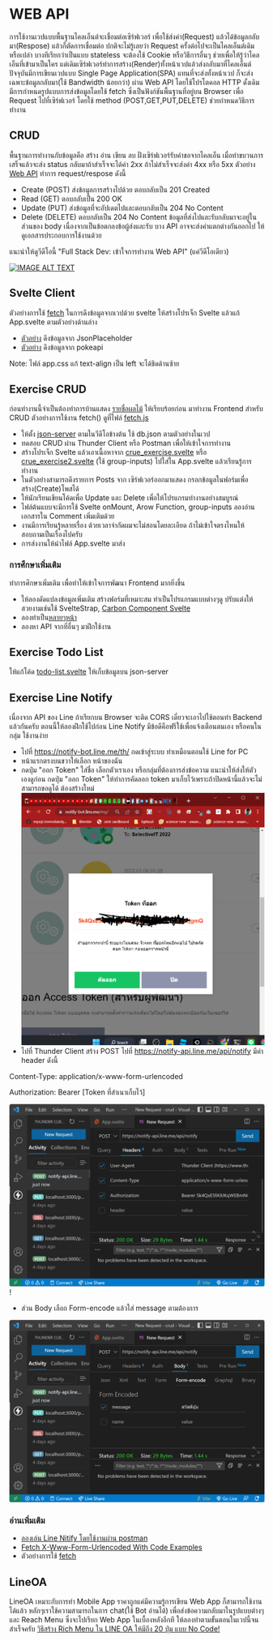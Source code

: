 # WEB API
การใช้งานเวปแบบพื้นฐานไคลเอ็นต์จะเชื่อมต่อเซิร์ฟเวอร์ เพื่อใช้ส่งค่า(Request) แล้วได้ข้อมูลกลับมา(Respose) แล้วก็ตัดการเชื่อมต่อ ปกติจะไม่รู้เลยว่า Request ครั้งต่อไปจะเป็นไคลเอ็นต์เดิมหรือเปล่า บางทีเรียกว่าเป็นแบบ stateless จะต้องใช้  Cookie หรือวิธีการอื่นๆ ช่วยเพื่อให้รู้ว่าไคลเอ็นที่เข้ามาเป็นใคร แต่เดิมเซิร์ฟเวอร์ทำการสร้าง(Render)ทั้งหน้าเวปแล้วส่งกลับมาที่ไคลเอ็นต์ ปัจจุบันมีการเขียนเวปแบบ Single Page Application(SPA) แทนที่จะส่งทั้งหน้าเวป ก็จะส่งเฉพาะข้อมูลกลับมา(ใช้ Bandwidth น้อยกว่า) ผ่าน Web API โดยใช้โปรโตคอล HTTP ดั้งเดิม มีการกำหนดรูปแบบการส่งข้อมูลโดยใช้ 
fetch ซึ่งเป็นฟังก์ชันพื้นฐานที่อยู่บน Browser เพื่อ Request ไปที่เซิร์ฟเวอร์ โดยใช้ method (POST,GET,PUT,DELETE) ช่วยกำหนดวิธีการทำงาน

## CRUD
พื้นฐานการทำงานกับข้อมูลคือ สร้าง อ่าน เขียน ลบ ฝั่งเซิร์ฟเวอร์รับคำขอจากไคลเอ็น เมื่อทำขบวนการเสร็จแล้วจะส่ง status กลับมาถ้าสำเร็จจะได้ค่า 2xx ถ้าไม่สำเร็จจะส่งค่า 4xx หรือ 5xx ตัวอย่าง 
[Web API](https://www.moesif.com/blog/technical/api-design/Which-HTTP-Status-Code-To-Use-For-Every-CRUD-App/) ทำการ request/respose ดังนี้
- Create (POST) ส่งข้อมูลการสร้างไปด้วย ตอบกลับเป็น 201 Created
- Read (GET) ตอบกลับเป็น 200 OK 
- Update (PUT)  ส่งข้อมูลที่จะอัปเดตไปและตอบกลับเป็น 204 No Content
- Delete (DELETE) ตอบกลับเป็น 204 No Content
ข้อมูลที่ส่งไปและรับกลับมาจะอยู่ในส่วนของ body
เนื่องจากเป็นข้อตกลงข้อผู้ส่งและรับ บาง API อาจจะส่งค่าแตกต่างกันออกไป ให้ดูเอกสารประกอบการใช้งานด้วย

แนะนำให้ดูวีดีโอนี้ "Full Stack Dev: เข้าใจการทำงาน Web API" (แค่วีดีโอเดียว)

[![IMAGE ALT TEXT](http://img.youtube.com/vi/c49Y5VKKW34/0.jpg)](https://www.youtube.com/watch?v=c49Y5VKKW34&list=PLWMbTFbTi55ODjx2GXM_PCEh5sMgEo8nq "Full Stack Dev: เข้าใจการทำงาน Web API")

## Svelte Client
ตัวอย่างการใช้ [fetch](https://developer.mozilla.org/en-US/docs/Web/API/Fetch_API/Using_Fetch) 
ในการดึงข้อมูลจากเวปด้วย svelte ให้สร้างโปรเจ็ก Svelte แล้วแก้ App.svelte ตามตัวอย่างด้านล่าง
- [ตัวอย่าง](./load-users.svelte) ดึงข้อมูลจาก JsonPlaceholder  
- [ตัวอย่าง](./load-pokemon.svelte) ดึงข้อมูลจาก pokeapi

Note: ไฟล์ app.css แก้ text-align เป็น left จะได้ชิดด้านซ้าย

## Exercise CRUD
  ก่อนทำงานนี้จำเป็นต้องทำการบ้านแสดง [รายชื่อผลไม้](../fruit-list/) ให้เรียบร้อยก่อน มาทำงาน Frontend สำหรับ CRUD ตัวอย่างการใช้งาน fetch() ดูที่ไฟล์ [fetch.js](./fetch.js)
- ให้ตั้ง [json-server](https://github.com/typicode/json-server) ตามในวีดีโอข้างต้น ใช้ db.json ตามตัวอย่างในเวป
- ทดสอบ CRUD ผ่าน Thunder Client หรือ Postman เพื่อให้เข้าใจการทำงาน  
- สร้างโปรเจ็ก Svelte แล้วเอาเนื้อหาจาก [crue_exercise.svelte](./crud_exercise.svelte) หรือ [crue_exercise2.svelte](./crud_exercise2.svelte) (ใช้ group-inputs) ไปใส่ใน App.svelte แล้วเรียนรู้การทำงาน
- ในตัวอย่างสามารถดึงรายการ Posts จาก เซิร์ฟเวอร์ออกมาแสดง กรอกข้อมูลในฟอร์มเพื่อสร้าง(Create)โพสได้ 
- ให้นักเรียนเขียนโค้ดเพื่อ Update และ Delete เพื่อให้โปรแกรมทำงานอย่างสมบูรณ์ 
- ไฟล์ต้นแบบจะมีการใช้ Svelte onMount, Arow Function, group-inputs ลองอ่านเอกสารใน Comment เพิ่มเติมด้วย
- งานมีการเรียนรู้หลายเรื่อง ด้วยเวลาจำกัดผมจะไม่สอนโดยละเอียด ถ้าไม่เข้าใจตรงไหนให้สอบถามเป็นเรื่องไปครับ
- การส่งงานให้นำไฟล์ App.svelte มาส่ง

### การศึกษาเพิ่มเติม
ทำการศึกษาเพิ่มเติม เพื่อทำให้เข้าใจการพัฒนา Frontend มากยิ่งขึ้น
- ให้ลองดัดแปลงข้อมูลเพิ่มเติม สร้างฟอร์มที่เหมาะสม ทำเป็นโปรแกรมแบบต่างๆดู ปรับแต่งให้สวยงามเช่นใช้ SvelteStrap, [Carbon Component Svelte](https://carbon-components-svelte.onrender.com/)  
- ลองทำเป็น[หลายๆหน้า](https://youtu.be/EPf7Ptwgvu8) 
- ลองหา API จากที่อื่นๆ มาฝึกใช้งาน

## Exercise Todo List 
ให้แก้โค้ด [todo-list.svelte](./todo-list.svelte) ให้เก็บข้อมูลบน json-server

## Exercise Line Notify
เนื่องจาก API ของ Line ถ้าเรียกบน Browser จะติด CORS เดี๋ยวจะเอาไปใช้ตอนทำ Backend แล้วกันครับ ตอนนี้ให้ลองฝึกใช้ไปก่อน 
Line Notify มีข้อดีคือฟรีใช้เพื่อแจ้งเตือนตนเอง หรือคนในกลุ่ม ใช้งานง่าย 

- ไปที่ https://notify-bot.line.me/th/ กดเข้าสู่ระบบ ทำเหมือนตอนใช้ Line for PC
- หน้าแรกตรงบนขวาให้เลือก หน้าของฉัน
- กดปุ่ม "ออก Token" ใส่ชื่อ เลือกตัวเราเอง หรือกลุ่มที่ต้องการส่งข้อความ แนะนำให้ส่งให้ตัวเองดูก่อน กดปุ่ม "ออก Token" ให้ทำการคัดลอก token มาเก็บไว้เพราะถ้าปิดหน้านี้แล้วจะไม่สามารถขอดูได้ ต้องสร้างใหม่![Alt text](line-notify-token.png)
- ไปที่ Thunder Client สร้าง POST ไปที่ https://notify-api.line.me/api/notify มีค่า header ดังนี้

Content-Type: application/x-www-form-urlencoded

Authorization: Bearer [Token ที่สำเนาเก็บไว้]

![Alt text](line-notify-post.png)!

- ส่วน Body เลือก Form-encode แล้วใส่ message ตามต้องการ

![Alt text](line-notify-body.png)


### อ่านเพิ่มเติม
- [ลองเล่น Line Nitify โดยใช้งานผ่าน postman](https://medium.com/amiearth/%E0%B8%A5%E0%B8%AD%E0%B8%87%E0%B9%80%E0%B8%A5%E0%B9%88%E0%B8%99-line-nitify-%E0%B9%82%E0%B8%94%E0%B8%A2%E0%B9%83%E0%B8%8A%E0%B9%89%E0%B8%87%E0%B8%B2%E0%B8%99%E0%B8%9C%E0%B9%88%E0%B8%B2%E0%B8%99-postman-39119378a60a)
- [Fetch X-Www-Form-Urlencoded With Code Examples](https://www.folkstalk.com/tech/fetch-x-www-form-urlencoded-with-code-examples/)
- ตัวอย่างการใช้ [fetch](https://developer.mozilla.org/en-US/docs/Web/API/Fetch_API/Using_Fetch) 

## LineOA
LineOA เหมาะกับการทำ Mobile App ราคาถูกแค่มีความรู้การเขียน Web App ก็สามารถใช้งานได้แล้ว หลักๆเราใช้ความสามารถในการ chat(ใช้ Bot อ่านได้) เพื่อส่งข้อความกลับมาในรูปแบบต่างๆ และ Reach Menu ซึ่งจะไปเรียก Web App ในเบื้องหลังอีกที ให้ลองทำตามขั้นตอนในเวปนี้จนสำเร็จครับ
[วิธีสร้าง Rich Menu ใน LINE OA ให้มีถึง 20 ปุ่ม แบบ No Code!](https://medium.com/linedevth/20-buttons-in-richmenu-dbbf21fde88f) 

